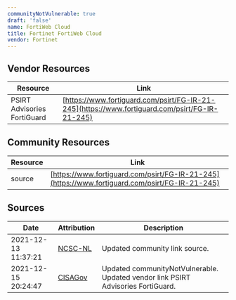 ```yaml
---
communityNotVulnerable: true
draft: 'false'
name: FortiWeb Cloud
title: Fortinet FortiWeb Cloud
vendor: Fortinet
---
```


## Vendor Resources
| Resource | Link |
| --- | --- |
| PSIRT Advisories  FortiGuard | [https://www.fortiguard.com/psirt/FG-IR-21-245](https://www.fortiguard.com/psirt/FG-IR-21-245) |

## Community Resources
| Resource | Link |
| --- | --- |
| source | [https://www.fortiguard.com/psirt/FG-IR-21-245](https://www.fortiguard.com/psirt/FG-IR-21-245) |


## Sources
| Date | Attribution | Description |
| --- | --- | --- |
| 2021-12-13 11:37:21 | [NCSC-NL](https://github.com/NCSC-NL/log4shell/blob/main/software/README.md) | Updated community link source.  |
| 2021-12-15 20:24:47 | [CISAGov](https://raw.githubusercontent.com/cisagov/log4j-affected-db/develop/README.md) | Updated communityNotVulnerable. Updated vendor link PSIRT Advisories  FortiGuard.  |
